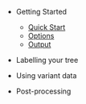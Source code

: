 <!-- docs/_sidebar.md -->

- Getting Started

    - [Quick Start](/Getting_started/quick_start.md)
    - [Options](/Getting_started/options.md)
    - [Output](/Getting_started/output.md)

- Labelling your tree

- Using variant data

- Post-processing
